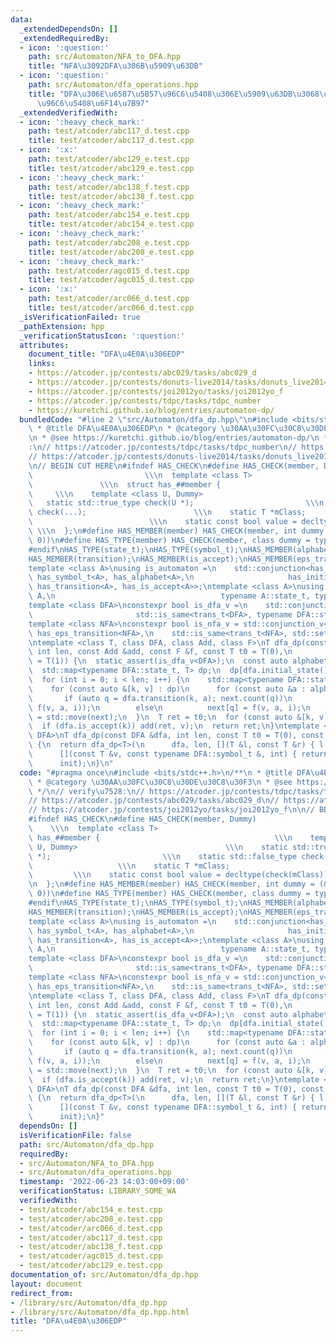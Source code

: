 ```yaml
---
data:
  _extendedDependsOn: []
  _extendedRequiredBy:
  - icon: ':question:'
    path: src/Automaton/NFA_to_DFA.hpp
    title: "NFA\u3092DFA\u306B\u5909\u63DB"
  - icon: ':question:'
    path: src/Automaton/dfa_operations.hpp
    title: "DFA\u306E\u6587\u5B57\u96C6\u5408\u306E\u5909\u63DB\u3068\u7A4D\u30FB\u88DC\
      \u96C6\u5408\u6F14\u7B97"
  _extendedVerifiedWith:
  - icon: ':heavy_check_mark:'
    path: test/atcoder/abc117_d.test.cpp
    title: test/atcoder/abc117_d.test.cpp
  - icon: ':x:'
    path: test/atcoder/abc129_e.test.cpp
    title: test/atcoder/abc129_e.test.cpp
  - icon: ':heavy_check_mark:'
    path: test/atcoder/abc138_f.test.cpp
    title: test/atcoder/abc138_f.test.cpp
  - icon: ':heavy_check_mark:'
    path: test/atcoder/abc154_e.test.cpp
    title: test/atcoder/abc154_e.test.cpp
  - icon: ':heavy_check_mark:'
    path: test/atcoder/abc208_e.test.cpp
    title: test/atcoder/abc208_e.test.cpp
  - icon: ':heavy_check_mark:'
    path: test/atcoder/agc015_d.test.cpp
    title: test/atcoder/agc015_d.test.cpp
  - icon: ':x:'
    path: test/atcoder/arc066_d.test.cpp
    title: test/atcoder/arc066_d.test.cpp
  _isVerificationFailed: true
  _pathExtension: hpp
  _verificationStatusIcon: ':question:'
  attributes:
    document_title: "DFA\u4E0A\u306EDP"
    links:
    - https://atcoder.jp/contests/abc029/tasks/abc029_d
    - https://atcoder.jp/contests/donuts-live2014/tasks/donuts_live2014_2
    - https://atcoder.jp/contests/joi2012yo/tasks/joi2012yo_f
    - https://atcoder.jp/contests/tdpc/tasks/tdpc_number
    - https://kuretchi.github.io/blog/entries/automaton-dp/
  bundledCode: "#line 2 \"src/Automaton/dfa_dp.hpp\"\n#include <bits/stdc++.h>\n/**\n\
    \ * @title DFA\u4E0A\u306EDP\n * @category \u30AA\u30FC\u30C8\u30DE\u30C8\u30F3\
    \n * @see https://kuretchi.github.io/blog/entries/automaton-dp/\n */\n// verify\u7528\
    :\n// https://atcoder.jp/contests/tdpc/tasks/tdpc_number\n// https://atcoder.jp/contests/abc029/tasks/abc029_d\n\
    // https://atcoder.jp/contests/donuts-live2014/tasks/donuts_live2014_2\n// https://atcoder.jp/contests/joi2012yo/tasks/joi2012yo_f\n\
    \n// BEGIN CUT HERE\n#ifndef HAS_CHECK\n#define HAS_CHECK(member, Dummy)     \
    \                         \\\n  template <class T>                           \
    \               \\\n  struct has_##member {                                  \
    \     \\\n    template <class U, Dummy>                                 \\\n \
    \   static std::true_type check(U *);                         \\\n    static std::false_type\
    \ check(...);                        \\\n    static T *mClass;               \
    \                          \\\n    static const bool value = decltype(check(mClass))::value;\
    \ \\\n  };\n#define HAS_MEMBER(member) HAS_CHECK(member, int dummy = (&U::member,\
    \ 0))\n#define HAS_TYPE(member) HAS_CHECK(member, class dummy = typename U::member)\n\
    #endif\nHAS_TYPE(state_t);\nHAS_TYPE(symbol_t);\nHAS_MEMBER(alphabet);\nHAS_MEMBER(initial_state);\n\
    HAS_MEMBER(transition);\nHAS_MEMBER(is_accept);\nHAS_MEMBER(eps_transition);\n\
    template <class A>\nusing is_automaton =\n    std::conjunction<has_state_t<A>,\
    \ has_symbol_t<A>, has_alphabet<A>,\n                     has_initial_state<A>,\
    \ has_transition<A>, has_is_accept<A>>;\ntemplate <class A>\nusing trans_t = std::invoke_result_t<decltype(&A::transition),\
    \ A,\n                                     typename A::state_t, typename A::symbol_t>;\n\
    template <class DFA>\nconstexpr bool is_dfa_v =\n    std::conjunction_v<is_automaton<DFA>,\n\
    \                       std::is_same<trans_t<DFA>, typename DFA::state_t>>;\n\
    template <class NFA>\nconstexpr bool is_nfa_v = std::conjunction_v<\n    is_automaton<NFA>,\
    \ has_eps_transition<NFA>,\n    std::is_same<trans_t<NFA>, std::set<typename NFA::state_t>>>;\n\
    \ntemplate <class T, class DFA, class Add, class F>\nT dfa_dp(const DFA &dfa,\
    \ int len, const Add &add, const F &f, const T t0 = T(0),\n         const T init\
    \ = T(1)) {\n  static_assert(is_dfa_v<DFA>);\n  const auto alphabet = dfa.alphabet();\n\
    \  std::map<typename DFA::state_t, T> dp;\n  dp[dfa.initial_state()] = init;\n\
    \  for (int i = 0; i < len; i++) {\n    std::map<typename DFA::state_t, T> next;\n\
    \    for (const auto &[k, v] : dp)\n      for (const auto &a : alphabet) {\n \
    \       if (auto q = dfa.transition(k, a); next.count(q))\n          add(next[q],\
    \ f(v, a, i));\n        else\n          next[q] = f(v, a, i);\n      }\n    dp\
    \ = std::move(next);\n  }\n  T ret = t0;\n  for (const auto &[k, v] : dp)\n  \
    \  if (dfa.is_accept(k)) add(ret, v);\n  return ret;\n}\ntemplate <class T, class\
    \ DFA>\nT dfa_dp(const DFA &dfa, int len, const T t0 = T(0), const T init = T(1))\
    \ {\n  return dfa_dp<T>(\n      dfa, len, [](T &l, const T &r) { l += r; },\n\
    \      [](const T &v, const typename DFA::symbol_t &, int) { return v; }, t0,\n\
    \      init);\n}\n"
  code: "#pragma once\n#include <bits/stdc++.h>\n/**\n * @title DFA\u4E0A\u306EDP\n\
    \ * @category \u30AA\u30FC\u30C8\u30DE\u30C8\u30F3\n * @see https://kuretchi.github.io/blog/entries/automaton-dp/\n\
    \ */\n// verify\u7528:\n// https://atcoder.jp/contests/tdpc/tasks/tdpc_number\n\
    // https://atcoder.jp/contests/abc029/tasks/abc029_d\n// https://atcoder.jp/contests/donuts-live2014/tasks/donuts_live2014_2\n\
    // https://atcoder.jp/contests/joi2012yo/tasks/joi2012yo_f\n\n// BEGIN CUT HERE\n\
    #ifndef HAS_CHECK\n#define HAS_CHECK(member, Dummy)                          \
    \    \\\n  template <class T>                                          \\\n  struct\
    \ has_##member {                                       \\\n    template <class\
    \ U, Dummy>                                 \\\n    static std::true_type check(U\
    \ *);                         \\\n    static std::false_type check(...);     \
    \                   \\\n    static T *mClass;                                \
    \         \\\n    static const bool value = decltype(check(mClass))::value; \\\
    \n  };\n#define HAS_MEMBER(member) HAS_CHECK(member, int dummy = (&U::member,\
    \ 0))\n#define HAS_TYPE(member) HAS_CHECK(member, class dummy = typename U::member)\n\
    #endif\nHAS_TYPE(state_t);\nHAS_TYPE(symbol_t);\nHAS_MEMBER(alphabet);\nHAS_MEMBER(initial_state);\n\
    HAS_MEMBER(transition);\nHAS_MEMBER(is_accept);\nHAS_MEMBER(eps_transition);\n\
    template <class A>\nusing is_automaton =\n    std::conjunction<has_state_t<A>,\
    \ has_symbol_t<A>, has_alphabet<A>,\n                     has_initial_state<A>,\
    \ has_transition<A>, has_is_accept<A>>;\ntemplate <class A>\nusing trans_t = std::invoke_result_t<decltype(&A::transition),\
    \ A,\n                                     typename A::state_t, typename A::symbol_t>;\n\
    template <class DFA>\nconstexpr bool is_dfa_v =\n    std::conjunction_v<is_automaton<DFA>,\n\
    \                       std::is_same<trans_t<DFA>, typename DFA::state_t>>;\n\
    template <class NFA>\nconstexpr bool is_nfa_v = std::conjunction_v<\n    is_automaton<NFA>,\
    \ has_eps_transition<NFA>,\n    std::is_same<trans_t<NFA>, std::set<typename NFA::state_t>>>;\n\
    \ntemplate <class T, class DFA, class Add, class F>\nT dfa_dp(const DFA &dfa,\
    \ int len, const Add &add, const F &f, const T t0 = T(0),\n         const T init\
    \ = T(1)) {\n  static_assert(is_dfa_v<DFA>);\n  const auto alphabet = dfa.alphabet();\n\
    \  std::map<typename DFA::state_t, T> dp;\n  dp[dfa.initial_state()] = init;\n\
    \  for (int i = 0; i < len; i++) {\n    std::map<typename DFA::state_t, T> next;\n\
    \    for (const auto &[k, v] : dp)\n      for (const auto &a : alphabet) {\n \
    \       if (auto q = dfa.transition(k, a); next.count(q))\n          add(next[q],\
    \ f(v, a, i));\n        else\n          next[q] = f(v, a, i);\n      }\n    dp\
    \ = std::move(next);\n  }\n  T ret = t0;\n  for (const auto &[k, v] : dp)\n  \
    \  if (dfa.is_accept(k)) add(ret, v);\n  return ret;\n}\ntemplate <class T, class\
    \ DFA>\nT dfa_dp(const DFA &dfa, int len, const T t0 = T(0), const T init = T(1))\
    \ {\n  return dfa_dp<T>(\n      dfa, len, [](T &l, const T &r) { l += r; },\n\
    \      [](const T &v, const typename DFA::symbol_t &, int) { return v; }, t0,\n\
    \      init);\n}"
  dependsOn: []
  isVerificationFile: false
  path: src/Automaton/dfa_dp.hpp
  requiredBy:
  - src/Automaton/NFA_to_DFA.hpp
  - src/Automaton/dfa_operations.hpp
  timestamp: '2022-06-23 14:03:00+09:00'
  verificationStatus: LIBRARY_SOME_WA
  verifiedWith:
  - test/atcoder/abc154_e.test.cpp
  - test/atcoder/abc208_e.test.cpp
  - test/atcoder/arc066_d.test.cpp
  - test/atcoder/abc117_d.test.cpp
  - test/atcoder/abc138_f.test.cpp
  - test/atcoder/agc015_d.test.cpp
  - test/atcoder/abc129_e.test.cpp
documentation_of: src/Automaton/dfa_dp.hpp
layout: document
redirect_from:
- /library/src/Automaton/dfa_dp.hpp
- /library/src/Automaton/dfa_dp.hpp.html
title: "DFA\u4E0A\u306EDP"
---
```

